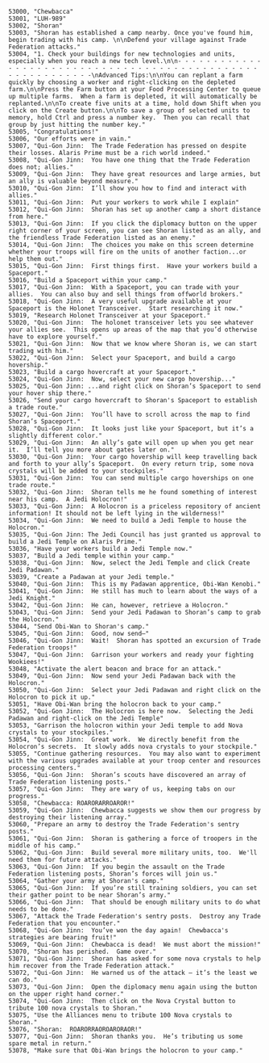 ﻿```text
53000, "Chewbacca"
53001, "LUH-989"
53002, "Shoran"
53003, "Shoran has established a camp nearby. Once you've found him, begin trading with his camp. \n\nDefend your village against Trade Federation attacks."
53004, "1. Check your buildings for new technologies and units, especially when you reach a new tech level.\n\n- - - - - - - - - - - - - - - - - - - - - - - - - - - - - - - - - - - - - - - - - - - - - - - - - - - - - - - - - - -\nAdvanced Tips:\n\nYou can replant a farm quickly by choosing a worker and right-clicking on the depleted farm.\n\nPress the Farm button at your Food Processing Center to queue up multiple farms.  When a farm is depleted, it will automatically be replanted.\n\nTo create five units at a time, hold down Shift when you click on the Create button.\n\nTo save a group of selected units to memory, hold Ctrl and press a number key.  Then you can recall that group by just hitting the number key."
53005, "Congratulations!"
53006, "Our efforts were in vain."
53007, "Qui-Gon Jinn:  The Trade Federation has pressed on despite their losses. Alaris Prime must be a rich world indeed."
53008, "Qui-Gon Jinn:  You have one thing that the Trade Federation does not; allies."
53009, "Qui-Gon Jinn:  They have great resources and large armies, but an ally is valuable beyond measure."
53010, "Qui-Gon Jinn:  I’ll show you how to find and interact with allies."
53011, "Qui-Gon Jinn:  Put your workers to work while I explain"
53012, "Qui-Gon Jinn:  Shoran has set up another camp a short distance from here."
53013, "Qui-Gon Jinn:  If you click the diplomacy button on the upper right corner of your screen, you can see Shoran listed as an ally, and the friendless Trade Federation listed as an enemy."
53014, "Qui-Gon Jinn:  The choices you make on this screen determine whether your troops will fire on the units of another faction...or help them out."
53015, "Qui-Gon Jinn:  First things first.  Have your workers build a Spaceport."
53016, "Build a Spaceport within your camp."
53017, "Qui-Gon Jinn:  With a Spaceport, you can trade with your allies.  You can also buy and sell things from offworld brokers."
53018, "Qui-Gon Jinn:  A very useful upgrade available at your Spaceport is the Holonet Transceiver.  Start researching it now."
53019, "Research Holonet Transceiver at your Spaceport."
53020, "Qui-Gon Jinn:  The holonet transceiver lets you see whatever your allies see.  This opens up areas of the map that you’d otherwise have to explore yourself."
53021, "Qui-Gon Jinn:  Now that we know where Shoran is, we can start trading with him."
53022, "Qui-Gon Jinn:  Select your Spaceport, and build a cargo hovership."
53023, "Build a cargo hovercraft at your Spaceport."
53024, "Qui-Gon Jinn:  Now, select your new cargo hovership..."
53025, "Qui-Gon Jinn: ...and right click on Shoran’s Spaceport to send your hover ship there."
53026, "Send your cargo hovercraft to Shoran's Spaceport to establish a trade route."
53027, "Qui-Gon Jinn:  You’ll have to scroll across the map to find Shoran’s Spaceport."
53028, "Qui-Gon Jinn:  It looks just like your Spaceport, but it’s a slightly different color."
53029, "Qui-Gon Jinn:  An ally’s gate will open up when you get near it.  I’ll tell you more about gates later on."
53030, "Qui-Gon Jinn:  Your cargo hovership will keep travelling back and forth to your ally’s Spaceport.  On every return trip, some nova crystals will be added to your stockpiles."
53031, "Qui-Gon Jinn:  You can send multiple cargo hoverships on one trade route."
53032, "Qui-Gon Jinn:  Shoran tells me he found something of interest near his camp.  A Jedi Holocron!"
53033, "Qui-Gon Jinn:  A Holocron is a priceless repository of ancient information! It should not be left lying in the wilderness!"
53034, "Qui-Gon Jinn:  We need to build a Jedi Temple to house the Holocron."
53035, "Qui-Gon Jinn: The Jedi Council has just granted us approval to build a Jedi Temple on Alaris Prime."
53036, "Have your workers build a Jedi Temple now."
53037, "Build a Jedi temple within your camp."
53038, "Qui-Gon Jinn:  Now, select the Jedi Temple and click Create Jedi Padawan."
53039, "Create a Padawan at your Jedi temple."
53040, "Qui-Gon Jinn:  This is my Padawan apprentice, Obi-Wan Kenobi."
53041, "Qui-Gon Jinn:  He still has much to learn about the ways of a Jedi Knight."
53042, "Qui-Gon Jinn:  He can, however, retrieve a Holocron."
53043, "Qui-Gon Jinn:  Send your Jedi Padawan to Shoran’s camp to grab the Holocron."
53044, "Send Obi-Wan to Shoran's camp."
53045, "Qui-Gon Jinn:  Good, now send—"
53046, "Qui-Gon Jinn:  Wait!  Shoran has spotted an excursion of Trade Federation troops!"
53047, "Qui-Gon Jinn:  Garrison your workers and ready your fighting Wookiees!"
53048, "Activate the alert beacon and brace for an attack."
53049, "Qui-Gon Jinn:  Now send your Jedi Padawan back with the Holocron."
53050, "Qui-Gon Jinn:  Select your Jedi Padawan and right click on the Holocron to pick it up."
53051, "Have Obi-Wan bring the holocron back to your camp."
53052, "Qui-Gon Jinn:  The Holocron is here now.  Selecting the Jedi Padawan and right-click on the Jedi Temple"
53053, "Garrison the holocron within your Jedi temple to add Nova crystals to your stockpiles."
53054, "Qui-Gon Jinn:  Great work.  We directly benefit from the Holocron’s secrets.  It slowly adds nova crystals to your stockpile."
53055, "Continue gathering resources.  You may also want to experiment with the various upgrades available at your troop center and resources processing centers."
53056, "Qui-Gon Jinn:  Shoran’s scouts have discovered an array of Trade Federation listening posts."
53057, "Qui-Gon Jinn:  They are wary of us, keeping tabs on our progress."
53058, "Chewbacca: ROARORARROAROR!"
53059, "Qui-Gon Jinn:  Chewbacca suggests we show them our progress by destroying their listening array."
53060, "Prepare an army to destroy the Trade Federation's sentry posts."
53061, "Qui-Gon Jinn:  Shoran is gathering a force of troopers in the middle of his camp."
53062, "Qui-Gon Jinn:  Build several more military units, too.  We'll need them for future attacks."
53063, "Qui-Gon Jinn:  If you begin the assault on the Trade Federation listening posts, Shoran’s forces will join us."
53064, "Gather your army at Shoran's camp."
53065, "Qui-Gon Jinn:  If you’re still training soldiers, you can set their gather point to be near Shoran’s army."
53066, "Qui-Gon Jinn:  That should be enough military units to do what needs to be done."
53067, "Attack the Trade Federation's sentry posts.  Destroy any Trade Federation that you encounter."
53068, "Qui-Gon Jinn:  You’ve won the day again!  Chewbacca's strategies are bearing fruit!"
53069, "Qui-Gon Jinn:  Chewbacca is dead!  We must abort the mission!"
53070, "Shoran has perished.  Game over."
53071, "Qui-Gon Jinn:  Shoran has asked for some nova crystals to help him recover from the Trade Federation attack."
53072, "Qui-Gon Jinn:  He warned us of the attack – it’s the least we can do."
53073, "Qui-Gon Jinn:  Open the diplomacy menu again using the button on the upper right hand corner."
53074, "Qui-Gon Jinn:  Then click on the Nova Crystal button to tribute 100 nova crystals to Shoran."
53075, "Use the Alliances menu to tribute 100 Nova crystals to Shoran."
53076, "Shoran:  ROARORRAOROARORAOR!"
53077, "Qui-Gon Jinn:  Shoran thanks you.  He’s tributing us some spare metal in return."
53078, "Make sure that Obi-Wan brings the holocron to your camp."
```